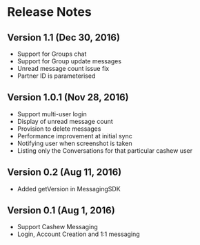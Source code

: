 # Release Notes

## Version 1.1 (Dec 30, 2016)
- Support for Groups chat
- Support for Group update messages
- Unread message count issue fix
- Partner ID is parameterised

## Version 1.0.1 (Nov 28, 2016)
- Support multi-user login
- Display of unread message count
- Provision to delete messages
- Performance improvement at initial sync
- Notifying user when screenshot is taken
- Listing only the Conversations for that particular cashew user

## Version 0.2 (Aug 11, 2016)
- Added getVersion in MessagingSDK

## Version 0.1 (Aug 1, 2016)
- Support Cashew Messaging
- Login, Account Creation and 1:1 messaging
